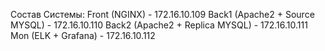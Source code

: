 Состав Системы: 
Front (NGINX) - 172.16.10.109
Back1 (Apache2 + Source MYSQL) - 172.16.10.110
Back2 (Apache2 + Replica MYSQL) - 172.16.10.111
Mon (ELK + Grafana) - 172.16.10.112
